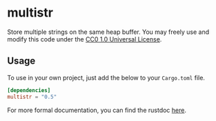 multistr
========

Store multiple strings on the same heap buffer. You may freely use and modify
this code under the [CC0 1.0 Universal License](LICENSE).

Usage
-----

To use in your own project, just add the below to your `Cargo.toml` file.

```toml
[dependencies]
multistr = "0.5"
```

For more formal documentation, you can find the rustdoc
[here](https://clarcharr.github.io/multistr/multistr/).
